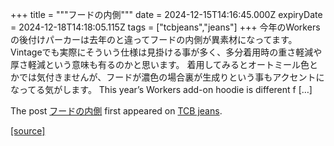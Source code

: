 +++
title = """フードの内側"""
date = 2024-12-15T14:16:45.000Z
expiryDate = 2024-12-18T14:18:05.115Z
tags = ["tcbjeans","jeans"]
+++
今年のWorkersの後付けパーカーは去年のと違ってフードの内側が異素材になってます。 Vintageでも実際にそういう仕様は見掛ける事が多く、多分着用時の重さ軽減や厚さ軽減という意味も有るのかと思います。 着用してみるとオートミール色とかでは気付きませんが、フードが濃色の場合裏が生成りという事もアクセントになってる気がします。 This year’s Workers add-on hoodie is different f \[…\]

The post [フードの内側](http://tcbjeans.com/2024/12/15/50409) first appeared on [TCB jeans](http://tcbjeans.com).

[[source]](http://tcbjeans.com/2024/12/15/50409)
